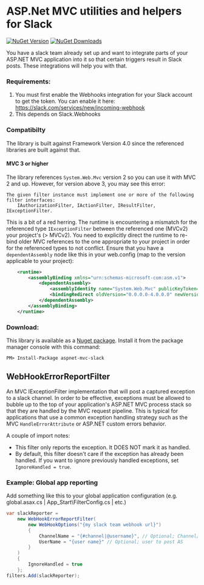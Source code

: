 ASP.Net MVC utilities and helpers for Slack
==============
[![NuGet Version](http://img.shields.io/nuget/v/aspnet-mvc-slack.svg?style=plastic)](https://www.nuget.org/packages/aspnet-mvc-slack/) [![NuGet Downloads](http://img.shields.io/nuget/dt/aspnet-mvc-slack.svg?style=plastic)](https://www.nuget.org/packages/aspnet-mvc-slack/)

You have a slack team already set up and want to integrate parts of your ASP.NET MVC application into it so that certain triggers result in Slack posts. These integrations will help you with that.

### Requirements:

1. You must first enable the Webhooks integration for your Slack account to get the token. You can enable it here: https://slack.com/services/new/incoming-webhook
2. This depends on Slack.Webhooks

### Compatibilty
The library is built against Framework Version 4.0 since the referenced libraries are built against that. 

#### MVC 3 or higher
The library references `System.Web.Mvc` version 2 so you can use it with MVC 2 and up. However, for version above 3, you may see this error:
```
The given filter instance must implement one or more of the following filter interfaces:
    IAuthorizationFilter, IActionFilter, IResultFilter, IExceptionFilter.
```
This is a bit of a red herring. The runtime is encountering a mismatch for the referenced type `IExceptionFilter` between the referenced one (MVCv2) your project's (> MVCv2).
You need to explicitly direct the runtime to re-bind older MVC references to the one appropriate to your project in order for the referenced types to not conflict.  Ensure that you have a `dependentAssembly` node like this in your web.config (map to the version applicable to your project):

```xml
	<runtime>
		<assemblyBinding xmlns="urn:schemas-microsoft-com:asm.v1">
			<dependentAssembly>
				<assemblyIdentity name="System.Web.Mvc" publicKeyToken="31bf3856ad364e35" />
				<bindingRedirect oldVersion="0.0.0.0-4.0.0.0" newVersion="4.0.0.0" />
			</dependentAssembly>
		</assemblyBinding>
	</runtime>
```

### Download:

This library is available as a [Nuget package](https://www.nuget.org/packages/aspnet-mvc-slack/). Install it from the package manager console with this command:
```
PM> Install-Package aspnet-mvc-slack
```

## WebHookErrorReportFilter
An MVC IExceptionFilter implementation that will post a captured exception to a slack channel.  In order to be effective, exceptions must be allowed to bubble up to the top of your application's ASP.NET MVC process stack so that they are handled by the MVC request pipeline. This is typical for applications that use a common exception handling strategy such as the MVC ```HandleErrorAttribute``` or ASP.NET custom errors behavior.

A couple of import notes:
* This filter only reports the exception. It DOES NOT mark it as handled.
* By default, this filter doesn't care if the exception has already been handled. If you want to ignore previously handled exceptions, set ```IgnoreHandled = true```.

### Example: Global app reporting
Add something like this to your global application configuration (e.g. global.asax.cs | App_Start\FilterConfig.cs | etc.)
```csharp
var slackReporter =
	new WebHookErrorReportFilter(
		new WebHookOptions("{my slack team webhook url}")
		{
			ChannelName = "{#channel|@username}", // Optional; Channel/user to post TO
			UserName = "{user name}" // Optional; user to post AS
		}
	)
	{
		IgnoreHandled = true
	};
filters.Add(slackReporter);
```
